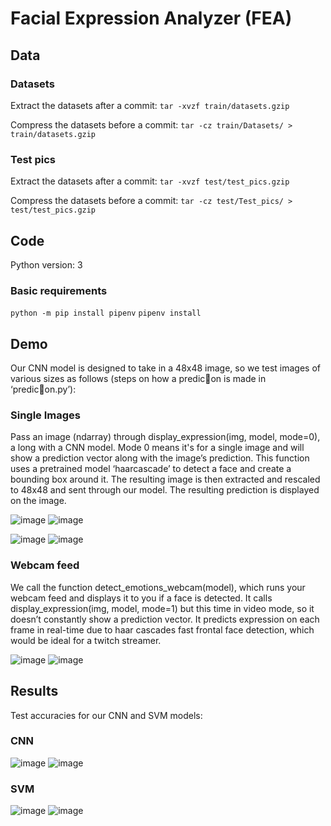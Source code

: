 # Facial Expression Analyzer (FEA)

## Data
### Datasets
Extract the datasets after a commit:
```tar -xvzf train/datasets.gzip```

Compress the datasets before a commit:
```tar -cz train/Datasets/ > train/datasets.gzip```

### Test pics
Extract the datasets after a commit:
```tar -xvzf test/test_pics.gzip```

Compress the datasets before a commit:
```tar -cz test/Test_pics/ > test/test_pics.gzip```

## Code
Python version: 3

### Basic requirements
`python -m pip install pipenv`
`pipenv install`

## Demo
Our CNN model is designed to take in a 48x48 image, so we test images of various sizes as
follows (steps on how a predic􀆟on is made in ‘predic􀆟on.py’):

### Single Images
Pass an image (ndarray) through display_expression(img, model, mode=0), a long
with a CNN model. Mode 0 means it's for a single image and will show a prediction vector along
with the image’s prediction. This function uses a pretrained model ‘haarcascade’ to detect a
face and create a bounding box around it. The resulting image is then extracted and rescaled to
48x48 and sent through our model. The resulting prediction is displayed on the image.

![image](https://user-images.githubusercontent.com/32078797/107105382-fcbeab00-67f3-11eb-820d-78c780a72480.png)
![image](https://user-images.githubusercontent.com/32078797/107105389-09db9a00-67f4-11eb-9139-9c5a526cc58c.png)

![image](https://user-images.githubusercontent.com/32078797/107105400-152ec580-67f4-11eb-88ac-286185a8a0b7.png)
![image](https://user-images.githubusercontent.com/32078797/107105406-1fe95a80-67f4-11eb-93ea-e2f0373ef648.png)


### Webcam feed
We call the function detect_emotions_webcam(model), which runs your webcam feed
and displays it to you if a face is detected. It calls display_expression(img, model,
mode=1) but this time in video mode, so it doesn’t constantly show a prediction vector. It
predicts expression on each frame in real-time due to haar cascades fast frontal face detection,
which would be ideal for a twitch streamer.

![image](https://user-images.githubusercontent.com/32078797/107105584-21675280-67f5-11eb-8426-84d76ff9a3d1.png)
![image](https://user-images.githubusercontent.com/32078797/107105432-3ee7ec80-67f4-11eb-8c4c-fce1e1e81615.png)

## Results
Test accuracies for our CNN and SVM models:

### CNN
![image](https://user-images.githubusercontent.com/32078797/107105604-3fcd4e00-67f5-11eb-8dbf-5c82f633f536.png)
![image](https://user-images.githubusercontent.com/32078797/107105609-4f4c9700-67f5-11eb-97ca-87c1aa3d8fc6.png)

### SVM
![image](https://user-images.githubusercontent.com/32078797/107105686-86bb4380-67f5-11eb-9535-eea8d8eda7da.png)
![image](https://user-images.githubusercontent.com/32078797/107105691-8f137e80-67f5-11eb-9842-f4d1fd0face0.png)

